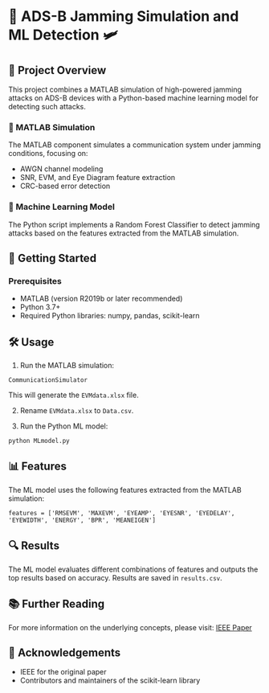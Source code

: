 # 📡 ADS-B Jamming Simulation and ML Detection 🛩️

## 🎯 Project Overview

This project combines a MATLAB simulation of high-powered jamming attacks on ADS-B devices with a Python-based machine learning model for detecting such attacks.

### 🔬 MATLAB Simulation

The MATLAB component simulates a communication system under jamming conditions, focusing on:

- AWGN channel modeling
- SNR, EVM, and Eye Diagram feature extraction
- CRC-based error detection

### 🤖 Machine Learning Model

The Python script implements a Random Forest Classifier to detect jamming attacks based on the features extracted from the MATLAB simulation.

## 🚀 Getting Started

### Prerequisites

- MATLAB (version R2019b or later recommended)
- Python 3.7+
- Required Python libraries: numpy, pandas, scikit-learn

## 🛠️ Usage

1. Run the MATLAB simulation:
```
CommunicationSimulator
```
This will generate the `EVMdata.xlsx` file.

2. Rename `EVMdata.xlsx` to `Data.csv`.

3. Run the Python ML model:
```
python MLmodel.py
```
## 📊 Features

The ML model uses the following features extracted from the MATLAB simulation:
```
features = ['RMSEVM', 'MAXEVM', 'EYEAMP', 'EYESNR', 'EYEDELAY', 'EYEWIDTH', 'ENERGY', 'BPR', 'MEANEIGEN']
```
## 🔍 Results

The ML model evaluates different combinations of features and outputs the top results based on accuracy. Results are saved in `results.csv`.

## 📚 Further Reading

For more information on the underlying concepts, please visit: [IEEE Paper](https://ieeexplore.ieee.org/document/8833789)

## 🙏 Acknowledgements

- IEEE for the original paper
- Contributors and maintainers of the scikit-learn library


